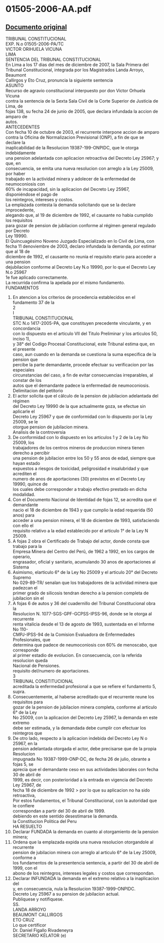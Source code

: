 
01505-2006-AA.pdf
=================
  
[Documento original](https://tc.gob.pe/jurisprudencia/2008/01505-2006-AA.pdf)  
---  
TRIBUNAL CONSTITUCIONAL  
EXP. N.o 01505-2006-PA/TC  
VICTOR ORIHUELA VICUNA  
LIMA  
SENTENCIA DEL TRIBUNAL CONSTITUCIONAL  
En Lima a los 17 dias del mes de diciembre de 2007, la Sala Primera del  
Tribunal Constitucional, integrada por los Magistrados Landa Arroyo, Beaumont  
Callirgos y Eto Cruz, pronuncia la siguiente sentencia  
ASUNTO  
Recurso de agravio constitucional interpuesto por don Victor Orhuela Vicuna  
contra la sentencia de la Sexta Sala Civil de la Corte Superior de Justicia de Lima, de  
fojas 138, su fecha 24 de junio de 2005, que declara infundada la accion de amparo de  
autos.  
ANTECEDENTES  
Con fecha 10 de octubre de 2003, el recurrente interpone accion de amparo  
contra la Oficina de Normalizacion Previsional (ONP), a fin de que se declare la  
inaplicabilidad de la Resolucion 19387-199-ONPIDC, que le otorga indebidamente  
una pension adelantada con aplicacion retroactiva del Decreto Ley 25967; y que, en  
consecuencia, se emita una nueva resolucion con arreglo a la Ley 25009, por haber  
trabajado en la actividad minera y adolecer de la enfermedad de neumoconiosis con  
60% de incapacidad, sin la aplicacion del Decreto Ley 25967, disponiéndose el pago de  
los reintegros, intereses y costos.  
La emplazada contesta la demanda solicitando que se la declare improcedente,  
alegando que, al 19 de diciembre de 1992, el causante no habia cumplido los requisitos  
para gozar de pension de jubilacion conforme al régimen general regulado por Decreto  
Ley 19990.  
El Quincuagésimo Noveno Juzgado Especializado en lo Civil de Lima, con  
fecha 11 denoviembre de 2003, declaro infundada la demanda, por estimar que al 18 de  
diciembre de 1992, el causante no reunia el requisito etario para acceder a una pension  
dejubilacion conforme al Decreto Ley N.o 19990, por lo que el Decreto Ley N.o 25967  
1e fue aplicado correctamente.  
La recurrida confirma la apelada por el mismo fundamento.  
FUNDAMENTOS  
1. En atencion a los criterios de procedencia establecidos en el fundamento 37 de la  
2  
I  
TRIBUNAL CONSTITUCIONAL  
STC N.o 1417-2005-PA, que constituyen precedente vinculante, y en concordancia  
con lo dispuesto en el articulo VII del Titulo Preliminar y los articulos 50, inciso 1),  
y 38° del Codigo Procesal Constitucional, este Tribunal estima que, en el presente  
caso, aun cuando en la demanda se cuestiona la suma especifica de la pension que  
percibe la parte demandante, procede efectuar su verificacion por las especiales  
circunstancias del caso, a fin de evitar consecuencias irreparables, al constar de los  
autos que el demandante padece la enfermedad de neumoconiosis.  
Delimitacion del petitorio  
2. El actor solicita que el câlculo de la pension de jubilacion adelantada del régimen  
del Decreto Ley 19990 de la que actualmente goza, se efectue sin aplicarle el  
Decreto Ley 25967 y que de conformidad con lo dispuesto por la Ley 25009, se le  
otorgue pension de jubilacion minera.  
Analisis de la controversia  
3. De conformidad con lo dispuesto en los articulos 1 y 2 de la Ley No 25009, los  
trabajadores de los centros mineros de produccion minera tienen derecho a percibir  
una pension de jubilacion entre los 50 y 55 anos de edad, siempre que hayan estado  
expuestos a riesgos de toxicidad, peligrosidad e insalubridad y que acrediten el  
numero de anos de aportaciones (30) previstos en el Decreto Ley 19990, quince de  
los cuales debe corresponder a trabajo efectivo prestado en dicha modalidad.  
4. Con el Documento Nacional de Identidad de fojas 12, se acredita que el demandante  
nacio el 18 de diciembre de 1943 y que cumplio la edad requerida (50 anos) para  
acceder a una pension minera, el 18 de diciembre de 1993, satisfaciendo con ello el  
requisito relativo a la edad establecido por el articulo 1° de la Ley N  25009.  
5. A fojas 2 obra el Certificado de Trabajo del actor, donde consta que trabajo para la  
Empresa Minera del Centro del Perû, de 1962 a 1992, en los cargos de operario,  
engrasador, oficial y sanitario, acumulando 30 anos de aportaciones al Sistema  
6. Asimismo, elarticulo 6° de la Ley No 25009 y el articulo 20° del Decreto Supremo  
No 029-89-TR/ senalan que los trabajadores de la actividad minera que padezcan el  
primer grado de silicosis tendran derecho a la pension completa de jubilacion sin el  
7. A fojas 6 de autos y 36 del cuadernillo del Tribunal Constitucional obra la  
Resolucion N. 1077-SGS-GPF-GCPSS-IPSS-96, donde se le otorga al recurrente  
renta vitalicia desde el 13 de agosto de 1993, sustentada en el Informe No 110-  
CMPJ-IPSS-94 de la Comision Evaluadora de Enfermedades Profesionales, que  
determina que padece de neumoconiosis con 60% de menoscabo, que corresponde  
al primer estadio de evolucion. En consecuencia, con la referida resolucion queda  
Nacional de Pensiones.  
requisito del/numero de aportaciones.  
3  
TRIBUNAL CONSTITUCIONAL  
acreditada la enfermedad profesional a que se refiere el fundamento 5, supra.  
8. Consecuentemente, al haberse acreditado que el recurrente reune los requisitos para  
gozar de la pension de jubilacion minera completa, conforme al articulo 6° de la Ley  
No 25009, con la aplicacion del Decreto Ley 25967, la demanda en este extremo  
debe ser estimada, y la demandada debe cumplir con efectuar los reintegros que  
9. De otro lado, respecto a la aplicacion indebida del Decreto Ley N o 25967, en la  
pension adelantada otorgada el actor, debe precisarse que de la propia Resolucion  
impugnada No 19387-1999-ONP-DC, de fecha 26 de julio, obrante a fojas 5, se  
aprecia que el demandante ceso en sus actividades laborales con fecha 30 de abril de  
1999, es decir, con posterioridad a la entrada en vigencia del Decreto Ley 25967, de  
fecha 18 de diciembre de 1992 > por lo que su aplicacion no ha sido retroactiva,  
Por estos fundamentos, el Tribunal Constitucional, con la autoridad que le confiere  
correspondan a partir del 30 de abril de 1999.  
debiendo en este sentido desestimarse la demanda.  
la Constitucion Politica del Peru  
HA RESUELTO  
1. Declarar FUNDADA la demanda en cuanto al otorgamiento de la pension minera;  
2. Ordena que la emplazada expida una nueva resolucion otorgandole al recurrente  
pension de jubilacion minera con arreglo al articulo 6° de la Ley 25009, conforme a  
los fundamentos de la presentencia sentencia, a partir del 30 de abril de 1999, con el  
abono de los reintegros, intereses legales y costos que correspondan.  
3. Declarar INFUNDADA la demanda en el extremo relativo a la inaplicacion del  
y, en consecuencia, nula la Resolucion 19387-1999-ONPIDC.  
Decreto Ley 25967 a su pension de jubilacion actual.  
Publiquese y notifiquese.  
SS.  
LANDA ARROYO  
BEAUMONT CALLIRGOS  
ETO CRUZ  
Lo que certificor  
Dr. Daniel Figallo Rivadeneyra  
SECRETARIO KÉLATOR (e)
